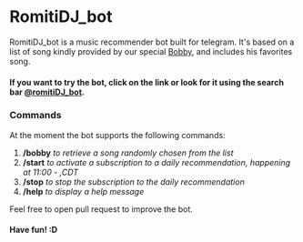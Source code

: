 # RomitiDJ_bot

RomitiDJ_bot is a music recommender bot built for telegram. It's based on a list of song kindly provided by our special [Bobby](https://github.com/MatteoRomiti), and includes his favorites song.

#### If you want to try the bot, click on the link or look for it using the search bar [@romitiDJ_bot](https://telegram.me/romitidj_bot).

### Commands

At the moment the bot supports the following commands:
1. __/bobby__ _to retrieve a song randomly chosen from the list_
2. __/start__ _to activate a subscription to a daily recommendation, happening at  11:00 - ,CDT_
3. __/stop__ _to stop the subscription to the daily recommendation_
4. __/help__ _to display a help message_

Feel free to open pull request to improve the bot.

#### Have fun! :D

